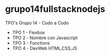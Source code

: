 # grupo14fullstacknodejs

TPO's Grupo 14 - Codo a Codo
- TPO 1 - Flexbox
- TPO 2 - Nombre con Javascript
- TPO 3 - Functions
- TPO 4 - DevWeb HTML,CSS,JS
